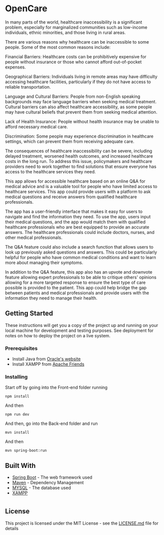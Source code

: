 # OpenCare

In many parts of the world, healthcare inaccessibility is a significant problem, especially for marginalized communities such as low-income individuals, ethnic minorities, and those living in rural areas.

There are various reasons why healthcare can be inaccessible to some people. Some of the most common reasons include:

Financial Barriers: Healthcare costs can be prohibitively expensive for people without insurance or those who cannot afford out-of-pocket expenses.

Geographical Barriers: Individuals living in remote areas may have difficulty accessing healthcare facilities, particularly if they do not have access to reliable transportation.

Language and Cultural Barriers: People from non-English speaking backgrounds may face language barriers when seeking medical treatment. Cultural barriers can also affect healthcare accessibility, as some people may have cultural beliefs that prevent them from seeking medical attention.

Lack of Health Insurance: People without health insurance may be unable to afford necessary medical care.

Discrimination: Some people may experience discrimination in healthcare settings, which can prevent them from receiving adequate care.

The consequences of healthcare inaccessibility can be severe, including delayed treatment, worsened health outcomes, and increased healthcare costs in the long run. To address this issue, policymakers and healthcare providers need to work together to find solutions that ensure everyone has access to the healthcare services they need.


This app allows for accessible healthcare based on an online Q&A for medical advice and is a valuable tool for people who have limited access to healthcare services. This app could provide users with a platform to ask medical questions and receive answers from qualified healthcare professionals.

The app has a user-friendly interface that makes it easy for users to navigate and find the information they need. To use the app, users input their medical questions, and the app would match them with qualified healthcare professionals who are best equipped to provide an accurate answers. The healthcare professionals could include doctors, nurses, and other medical professionals.

The Q&A feature could also include a search function that allows users to look up previously asked questions and answers. This could be particularly helpful for people who have common medical conditions and want to learn more about managing their symptoms.

In addition to the Q&A feature, this app also has an upvote and downvote feature allowing expert professionals to be able to critique others' opinions allowing for a more targeted response to ensure the best type of care possible is provided to the patient. This app could help bridge the gap between patients and medical professionals and provide users with the information they need to manage their health.


## Getting Started

These instructions will get you a copy of the project up and running on your local machine for development and testing purposes. See deployment for notes on how to deploy the project on a live system.

### Prerequisites

- Install Java from [Oracle's website](https://www.oracle.com/ca-en/java/technologies/downloads/)
- Install XAMPP from [Apache Friends](https://www.apachefriends.org/download.html)

### Installing

Start off by going into the Front-end folder running
```
npm install
```

And then

```
npm run dev
```

And then, go into the Back-end folder and run

```
mvn install
```

And then

```
mvn spring-boot:run
```


## Built With

* [Spring Boot](https://spring.io/) - The web framework used
* [Maven](https://maven.apache.org/) - Dependency Management
* [MYSQL](https://www.mysql.com/) - The database used
* [XAMPP](https://www.apachefriends.org/)

#

## License

This project is licensed under the MIT License - see the [LICENSE.md](LICENSE.md) file for details
